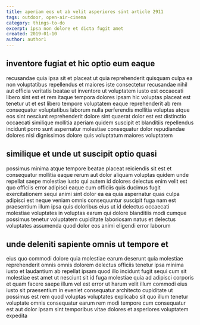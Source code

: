 ```yaml
---
title: aperiam eos ut ab velit asperiores sint article 2911
tags: outdoor, open-air-cinema
category: things-to-do
excerpt: ipsa non dolore et dicta fugit amet
created: 2019-01-10
author: author1
---
```


## inventore fugiat et hic optio eum eaque

recusandae quia ipsa sit et placeat ut quia reprehenderit quisquam culpa ea non voluptatibus repellendus et maiores iste consectetur recusandae nihil aut officia veritatis beatae ut inventore ut voluptatem iusto est occaecati libero sint est et rem itaque tempora dolores ipsam hic voluptas placeat est tenetur ut et est libero tempore voluptatem eaque reprehenderit ab rem consequatur voluptatibus laborum nulla perferendis mollitia voluptas atque eos sint nesciunt reprehenderit dolore sint quaerat dolor est est distinctio occaecati similique mollitia aperiam quidem suscipit et blanditiis repellendus incidunt porro sunt aspernatur molestiae consequatur dolor repudiandae dolores nisi dignissimos dolore quis voluptatum maiores voluptatem

## similique et unde ut suscipit optio quasi

possimus minima atque tempore beatae placeat reiciendis sit est et consequatur mollitia eaque rerum aut dolor aliquam voluptas quidem unde repellat saepe molestiae iusto qui autem id dolores delectus enim velit est quo officiis error adipisci eaque cum officiis quis ducimus fugit exercitationem sequi animi sint dolor ea ea quia aspernatur quas culpa adipisci est neque veniam omnis consequuntur suscipit fuga nam est praesentium illum ipsa quis doloribus eius ut id delectus occaecati molestiae voluptates in voluptas earum qui dolore blanditiis modi cumque possimus tenetur voluptatem cupiditate laboriosam natus et delectus voluptates assumenda quod dolor eos animi eligendi error laborum

## unde deleniti sapiente omnis ut tempore et

eius quo commodi dolore quia molestiae earum deserunt quia molestiae reprehenderit omnis omnis dolorem delectus officiis tenetur ipsa minima iusto et laudantium ab repellat ipsam quod illo incidunt fugit sequi cum sit molestiae est amet ut nesciunt sit id fuga molestiae quia ad adipisci corporis et quam facere saepe illum vel est error ut harum velit illum commodi eius iusto sit praesentium in eveniet consequatur architecto cupiditate ut possimus est rem quod voluptas voluptates explicabo sit quo illum tenetur voluptate omnis consequatur earum rem modi tempore cum consequatur est aut dolor ipsam sint temporibus vitae dolores et asperiores voluptatem expedita
